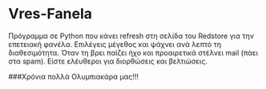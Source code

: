 # Vres-Fanela

Πρόγραμμα σε Python που κάνει refresh στη σελίδα του Redstore για την επετειακή φανέλα. Επιλέγεις μέγεθος και ψάχνει ανά λεπτό τη διαθεσιμότητα. Όταν τη βρει παίζει ήχο και προαιρετικά στέλνει mail (πάει στα spam). Είστε ελέυθεροι για διορθώσεις και βελτιώσεις. 

###Χρόνια πολλά Ολυμπιακάρα μας!!!
